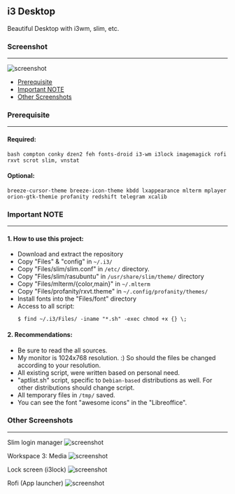 ## i3 Desktop
Beautiful Desktop with i3wm, slim, etc. 

### Screenshot
---
![screenshot](https://github.com/rasoolsn/i3-desktop/blob/master/Screenshot/ws1.jpg)


* [Prerequisite](https://github.com/rasoolsn/i3-desktop/blob/master/README.md#prerequisite)
* [Important NOTE](https://github.com/rasoolsn/i3-desktop/blob/master/README.md#important-note)
* [Other Screenshots](https://github.com/rasoolsn/i3-desktop/blob/master/README.md#other-screenshots)

### Prerequisite 
---
#### Required:
```
bash compton conky dzen2 feh fonts-droid i3-wm i3lock imagemagick rofi rxvt scrot slim, vnstat
```
#### Optional:
```
breeze-cursor-theme breeze-icon-theme kbdd lxappearance mlterm mplayer orion-gtk-themie profanity redshift telegram xcalib
```

### Important NOTE
---
#### 1. How to use this project:
* Download and extract the repository
* Copy "Files" & "config" in `~/.i3/`
* Copy "Files/slim/slim.conf" in `/etc/` directory.
* Copy "Files/slim/rasubuntu" in `/usr/share/slim/theme/` directory
* Copy "Files/mlterm/{color,main}" in `~/.mlterm`
* Copy "Files/profanity/rxvt.theme" in `~/.config/profanity/themes/`
* Install fonts into the "Files/font" directory
* Access to all script:
	```
	$ find ~/.i3/Files/ -iname "*.sh" -exec chmod +x {} \;
	```

#### 2. Recommendations:
* Be sure to read the all sources.
* My monitor is 1024x768 resolution. :) So should the files be changed according to your resolution.
* All existing script, were written based on personal need.
* "aptlist.sh" script, specific to `Debian-based` distributions as well. For other distributions should change script.
* All temporary files in `/tmp/` saved.
* You can see the font "awesome icons" in the "Libreoffice".

### Other Screenshots
---
Slim login manager
![screenshot](https://github.com/rasoolsn/i3-desktop/blob/master/Screenshot/slim.jpg)

Workspace 3: Media
![screenshot](https://github.com/rasoolsn/i3-desktop/blob/master/Screenshot/ws3.jpg)

Lock screen (i3lock)
![screenshot](https://github.com/rasoolsn/i3-desktop/blob/master/Screenshot/i3-lock.jpg)

Rofi (App launcher)
![screenshot](https://github.com/rasoolsn/i3-desktop/blob/master/Screenshot/rofi.jpg)
